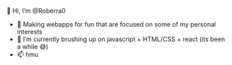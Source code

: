 👋 Hi, I’m @Roberra0
- 👀 Making webapps for fun that are focused on some of my personal interests
- 🌱 I’m currently brushing up on javascript + HTML/CSS + react (its been a while 😅)
- 📫 hmu

<!---
Roberra0/Roberra0 is a ✨ special ✨ repository because its `README.md` (this file) appears on your GitHub profile.
You can click the Preview link to take a look at your changes.
--->
